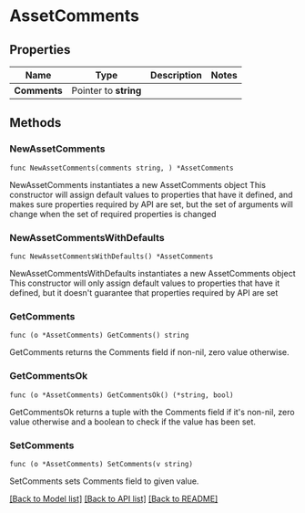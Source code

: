 # AssetComments

## Properties

Name | Type | Description | Notes
------------ | ------------- | ------------- | -------------
**Comments** | Pointer to **string** |  | 

## Methods

### NewAssetComments

`func NewAssetComments(comments string, ) *AssetComments`

NewAssetComments instantiates a new AssetComments object
This constructor will assign default values to properties that have it defined,
and makes sure properties required by API are set, but the set of arguments
will change when the set of required properties is changed

### NewAssetCommentsWithDefaults

`func NewAssetCommentsWithDefaults() *AssetComments`

NewAssetCommentsWithDefaults instantiates a new AssetComments object
This constructor will only assign default values to properties that have it defined,
but it doesn't guarantee that properties required by API are set

### GetComments

`func (o *AssetComments) GetComments() string`

GetComments returns the Comments field if non-nil, zero value otherwise.

### GetCommentsOk

`func (o *AssetComments) GetCommentsOk() (*string, bool)`

GetCommentsOk returns a tuple with the Comments field if it's non-nil, zero value otherwise
and a boolean to check if the value has been set.

### SetComments

`func (o *AssetComments) SetComments(v string)`

SetComments sets Comments field to given value.



[[Back to Model list]](../README.md#documentation-for-models) [[Back to API list]](../README.md#documentation-for-api-endpoints) [[Back to README]](../README.md)


